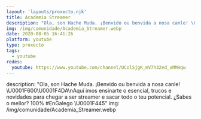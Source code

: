 ```yaml
---
layout: 'layouts/proxecto.njk'
title: Academia Streamer
description: "Ola, son Hache Muda. ¡Benvido ou benvida a nosa canle! \U0001F600\U0001F4DA\nAquí imos ensinarte o esencial, trucos e novidades para chegar a ser streamer e sacar todo o teu potencial. ¿Sabes o mellor? 100% #EnGalego \U0001F445"
img: /img/comunidade/Academia_Streamer.webp
date: 2020-08-05 16:41:26
platform: youtube
type: proxecto
tags:
  - youtube
redes:
  youtube: https://www.youtube.com/channel/UColSjgK_mV7h32ed_xMMHqw
---
```

description: "Ola, son Hache Muda. ¡Benvido ou benvida a nosa canle! \U0001F600\U0001F4DA\nAquí imos ensinarte o esencial, trucos e novidades para chegar a ser streamer e sacar todo o teu potencial. ¿Sabes o mellor? 100% #EnGalego \U0001F445"
img: /img/comunidade/Academia_Streamer.webp
